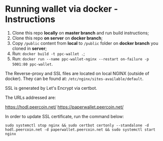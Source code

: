 # Running wallet via docker - Instructions

1. Clone this repo **locally** on **master branch** and run build instructions;
2. Clone this repo **on server** on **docker branch**;
3. Copy `/public` content from **local** to `/public` folder on **docker branch** you cloned in **server**;
4. Run: `docker build -t ppc-wallet .`;
5. Run: `docker run --name ppc-wallet-nginx --restart on-failure -p 5001:80 ppc-wallet`.

The Reverse-proxy and SSL files are located on local NGINX (outside of docker). They can be found at: `/etc/nginx/sites-available/default`.

SSL is generated by Let's Encrypt via certbot.

The URLs addressed are:

https://hodl.peercoin.net/
https://paperwallet.peercoin.net/

In order to update SSL certificate, run the command below:

```
sudo systemctl stop nginx && sudo certbot certonly --standalone -d hodl.peercoin.net -d paperwallet.peercoin.net && sudo systemctl start nginx
```
